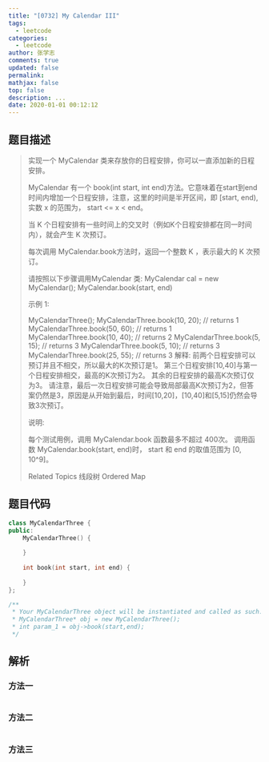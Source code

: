 ```yaml
---
title: "[0732] My Calendar III"
tags:
  - leetcode
categories:
  - leetcode
author: 张学志
comments: true
updated: false
permalink:
mathjax: false
top: false
description: ...
date: 2020-01-01 00:12:12
---
```


## 题目描述

> 实现一个 MyCalendar 类来存放你的日程安排，你可以一直添加新的日程安排。 
> 
> MyCalendar 有一个 book(int start, int end)方法。它意味着在start到end时间内增加一个日程安排，注意，这里的时间是半开区间，即 [start, end), 实数 x 的范围为， start <= x < end。 
> 
> 当 K 个日程安排有一些时间上的交叉时（例如K个日程安排都在同一时间内），就会产生 K 次预订。 
> 
> 每次调用 MyCalendar.book方法时，返回一个整数 K ，表示最大的 K 次预订。 
> 
> 请按照以下步骤调用MyCalendar 类: MyCalendar cal = new MyCalendar(); MyCalendar.book(start, end) 
> 
> 示例 1: 
> 
> 
> MyCalendarThree();
> MyCalendarThree.book(10, 20); // returns 1
> MyCalendarThree.book(50, 60); // returns 1
> MyCalendarThree.book(10, 40); // returns 2
> MyCalendarThree.book(5, 15); // returns 3
> MyCalendarThree.book(5, 10); // returns 3
> MyCalendarThree.book(25, 55); // returns 3
> 解释: 
> 前两个日程安排可以预订并且不相交，所以最大的K次预订是1。
> 第三个日程安排[10,40]与第一个日程安排相交，最高的K次预订为2。
> 其余的日程安排的最高K次预订仅为3。
> 请注意，最后一次日程安排可能会导致局部最高K次预订为2，但答案仍然是3，原因是从开始到最后，时间[10,20]，[10,40]和[5,15]仍然会导致3次预订。
> 
> 
> 说明: 
> 
> 
> 每个测试用例，调用 MyCalendar.book 函数最多不超过 400次。 
> 调用函数 MyCalendar.book(start, end)时， start 和 end 的取值范围为 [0, 10^9]。 
> 
> Related Topics 线段树 Ordered Map

## 题目代码

```cpp
class MyCalendarThree {
public:
    MyCalendarThree() {
        
    }
    
    int book(int start, int end) {
        
    }
};

/**
 * Your MyCalendarThree object will be instantiated and called as such:
 * MyCalendarThree* obj = new MyCalendarThree();
 * int param_1 = obj->book(start,end);
 */
```

## 解析

### 方法一

```cpp

```

### 方法二

```cpp

```

### 方法三

```cpp

```

